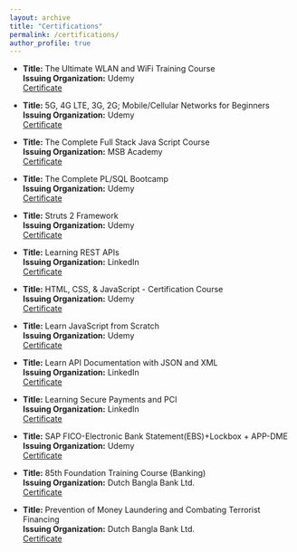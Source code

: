 ```yaml
---
layout: archive
title: "Certifications"
permalink: /certifications/
author_profile: true
---
```


- **Title:** The Ultimate WLAN and WiFi Training Course<br />
  **Issuing Organization:** Udemy <br />
  [Certificate](https://www.udemy.com/certificate/UC-613b5c61-25f3-4ba2-aa70-ce664089a35d/)

- **Title:** 5G, 4G LTE, 3G, 2G; Mobile/Cellular Networks for Beginners<br />
  **Issuing Organization:** Udemy <br />
  [Certificate](https://www.udemy.com/certificate/UC-538b9fe2-977a-4132-aa6f-68ff01c1fb3f/)
  
- **Title:** The Complete Full Stack Java Script Course<br />
  **Issuing Organization:** MSB Academy <br />
  [Certificate](https://drive.google.com/file/d/1RmUhtwVMI-tQjfkdnfxg1bCVwINDHjeD/view?usp=sharing) 

- **Title:** The Complete PL/SQL Bootcamp <br />
  **Issuing Organization:** Udemy <br />
  [Certificate](https://drive.google.com/file/d/1VeHLGscMa45iVm4d7n1gw6qQqNAiWqPY/view?usp=sharing)
  
- **Title:** Struts 2 Framework <br />
  **Issuing Organization:** Udemy <br />
  [Certificate](https://drive.google.com/file/d/1tUvgJ0vUshHb7lNlghlNucxb14F7oZGC/view?usp=sharing) 
  
- **Title:** Learning REST APIs <br />
  **Issuing Organization:** LinkedIn <br />
  [Certificate](https://drive.google.com/file/d/1SLbJCKAauI9biTd4zT3X_KkIJkPUSPYO/view?usp=sharing) 
  
- **Title:** HTML, CSS, & JavaScript - Certification Course <br />
  **Issuing Organization:** Udemy <br />
  [Certificate](https://drive.google.com/file/d/1FP9bmMtdgrdZOERs_dpfvjJr3gqCLwi-/view?usp=sharing) 
  
- **Title:** Learn JavaScript from Scratch <br />
  **Issuing Organization:** Udemy <br />
  [Certificate](https://drive.google.com/file/d/13Q6o2Kzq5LESbHgPTZAOm9Z9nat-n4ei/view?usp=sharing)
  
- **Title:** Learn API Documentation with JSON and XML <br />
  **Issuing Organization:** LinkedIn <br />
  [Certificate](https://drive.google.com/file/d/1iQCLrcCVeZrmQTfrARgzAkiIYXWg6vMv/view?usp=sharing)
  
- **Title:** Learning Secure Payments and PCI <br />
  **Issuing Organization:** LinkedIn <br />
  [Certificate](https://drive.google.com/file/d/1FXy8oaeEU5ngthoq9_diF_SyzkcVD2m-/view?usp=sharing)
  
- **Title:** SAP FICO-Electronic Bank Statement(EBS)+Lockbox + APP-DME <br />
  **Issuing Organization:** Udemy <br />
  [Certificate](https://drive.google.com/file/d/1hIR7CrzDEjThHXH5mHqu1zhllOaWGLot/view?usp=sharing)
  
- **Title:** 85th Foundation Training Course (Banking) <br />
  **Issuing Organization:** Dutch Bangla Bank Ltd. <br />
  [Certificate](https://drive.google.com/file/d/1yL79vZJ0u4RZV0SjQod59WvwyVZG2XqB/view?usp=sharing)
  
- **Title:** Prevention of Money Laundering and Combating Terrorist Financing <br />
  **Issuing Organization:** Dutch Bangla Bank Ltd. <br />
  [Certificate](https://drive.google.com/file/d/1OsrE2bOE9PTMCBFgxvH99O-BtboaW8rl/view?usp=sharing)